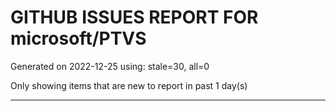 
# GITHUB ISSUES REPORT FOR microsoft/PTVS


Generated on 2022-12-25 using: stale=30, all=0


Only showing items that are new to report in past 1 day(s)


---
